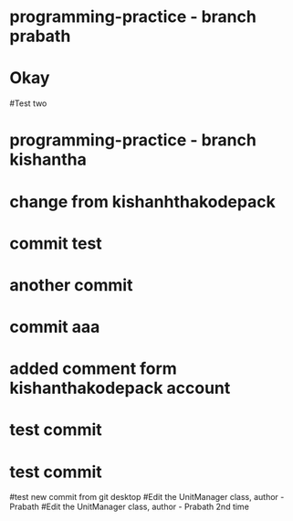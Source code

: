 # programming-practice - branch prabath
# Okay
#Test two
# programming-practice - branch kishantha
# change from kishanhthakodepack
# commit test
# another commit
# commit aaa
# added comment form kishanthakodepack account
# test commit
# test commit
#test new commit from git desktop
#Edit the UnitManager class, author - Prabath
#Edit the UnitManager class, author - Prabath 2nd time
